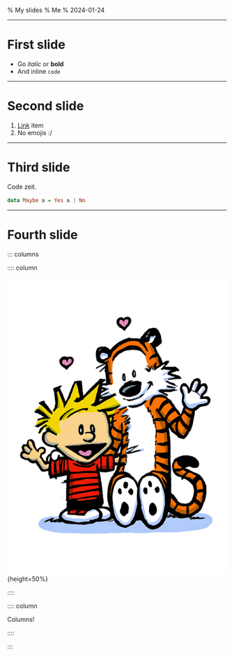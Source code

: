 % My slides
% Me
% 2024-01-24

---

# First slide

- Go _italic_ or **bold**
- And inline `code`

---

# Second slide

1. [Link](http://www.link.com) item
2. No emojis :/

---

# Third slide

Code zeit.

```haskell
data Maybe a = Yes a | No
```

---

# Fourth slide

::: columns

:::: column

![](example.png){height=50%}

::::

:::: column

Columns!

::::

:::
